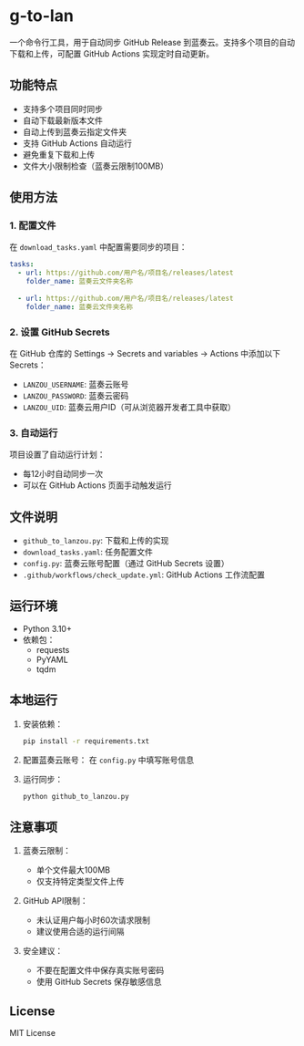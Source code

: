 # g-to-lan

一个命令行工具，用于自动同步 GitHub Release 到蓝奏云。支持多个项目的自动下载和上传，可配置 GitHub Actions 实现定时自动更新。

## 功能特点

- 支持多个项目同时同步
- 自动下载最新版本文件
- 自动上传到蓝奏云指定文件夹
- 支持 GitHub Actions 自动运行
- 避免重复下载和上传
- 文件大小限制检查（蓝奏云限制100MB）

## 使用方法

### 1. 配置文件

在 `download_tasks.yaml` 中配置需要同步的项目：

```yaml
tasks:
  - url: https://github.com/用户名/项目名/releases/latest
    folder_name: 蓝奏云文件夹名称
    
  - url: https://github.com/用户名/项目名/releases/latest
    folder_name: 蓝奏云文件夹名称
```

### 2. 设置 GitHub Secrets

在 GitHub 仓库的 Settings -> Secrets and variables -> Actions 中添加以下 Secrets：

- `LANZOU_USERNAME`: 蓝奏云账号
- `LANZOU_PASSWORD`: 蓝奏云密码
- `LANZOU_UID`: 蓝奏云用户ID（可从浏览器开发者工具中获取）

### 3. 自动运行

项目设置了自动运行计划：

- 每12小时自动同步一次
- 可以在 GitHub Actions 页面手动触发运行

## 文件说明

- `github_to_lanzou.py`: 下载和上传的实现
- `download_tasks.yaml`: 任务配置文件
- `config.py`: 蓝奏云账号配置（通过 GitHub Secrets 设置）
- `.github/workflows/check_update.yml`: GitHub Actions 工作流配置

## 运行环境

- Python 3.10+
- 依赖包：
  - requests
  - PyYAML
  - tqdm

## 本地运行

1. 安装依赖：

    ```bash
    pip install -r requirements.txt
    ```

2. 配置蓝奏云账号：
在 `config.py` 中填写账号信息

3. 运行同步：

    ```bash
    python github_to_lanzou.py
    ```

## 注意事项

1. 蓝奏云限制：
   - 单个文件最大100MB
   - 仅支持特定类型文件上传

2. GitHub API限制：
   - 未认证用户每小时60次请求限制
   - 建议使用合适的运行间隔

3. 安全建议：
   - 不要在配置文件中保存真实账号密码
   - 使用 GitHub Secrets 保存敏感信息

## License

MIT License
